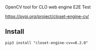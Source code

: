 OpenCV tool for CLO web engine E2E Test

https://pypi.org/project/closet-engine-cv/

## Install

```
pip3 install "closet-engine-cv==0.2.0"
```
